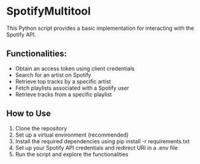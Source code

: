 # SpotifyMultitool
This Python script provides a basic implementation for interacting with the Spotify API. 

## Functionalities:

- Obtain an access token using client credentials
- Search for an artist on Spotify
- Retrieve top tracks by a specific artist
- Fetch playlists associated with a Spotify user
- Retrieve tracks from a specific playlist

## How to Use
1. Clone the repository
2. Set up a virtual environment (recommended)
3. Install the required dependencies using pip install -r requirements.txt
4. Set up your Spotify API credentials and redirect URI in a .env file
5. Run the script and explore the functionalities
